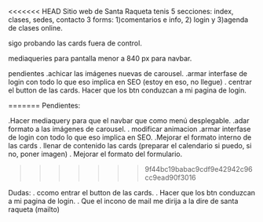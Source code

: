 <<<<<<< HEAD
Sitio web de Santa Raqueta tenis
5 secciones: index, clases, sedes, contacto
3 forms: 1)comentarios e info, 2) login y 3)agenda de clases online.

sigo probando las cards fuera de control.

mediaqueries para pantalla menor a 840 px para navbar. 


pendientes
.achicar las imágenes nuevas de carousel.
.armar interfase de login con todo lo que eso implica en SEO (estoy en eso, no llegue)
. centrar el button de las cards.
Hacer que los btn conduzcan a mi pagina de login.

=======
Pendientes:


.Hacer mediaquery para que el navbar que como menú desplegable.
.adar formato a las imágenes de carousel.
. modificar animacion
.armar interfase de login con todo lo que eso implica en SEO.
.Mejorar el formato interno de las cards
. llenar de contenido las cards (preparar el calendario si puedo, si no, poner imagen)
. Mejorar el formato del formulario. 
>>>>>>> 9f44bc19babac9cdf9e42942c96cc9ead90f3016

Dudas:
. ccomo entrar el button de las cards.
. Hacer que los btn conduzcan a mi pagina de login.
. Que el incono de mail me dirija a la dire de santa raqueta (mailto)
